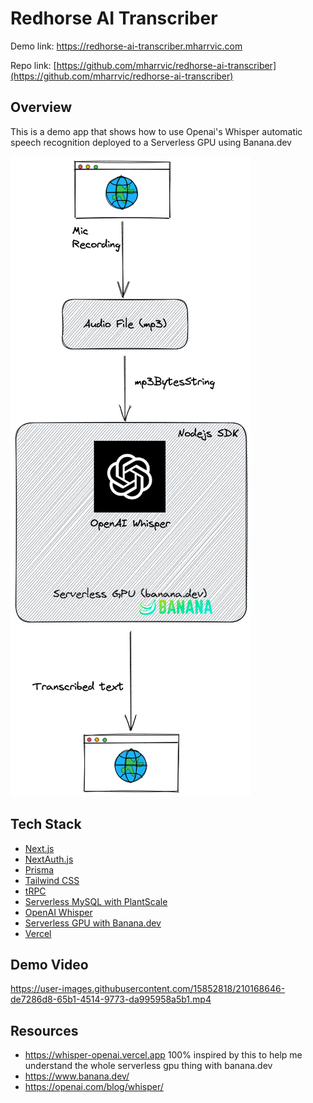 # Redhorse AI Transcriber

Demo link: https://redhorse-ai-transcriber.mharrvic.com

Repo link: [https://github.com/mharrvic/redhorse-ai-transcriber](https://github.com/mharrvic/redhorse-ai-transcriber)

## Overview

This is a demo app that shows how to use Openai's Whisper automatic speech recognition deployed to a Serverless GPU using Banana.dev

![transcribe-whisper.png](transcribe-whisper.png)

## Tech Stack

- [Next.js](https://nextjs.org)
- [NextAuth.js](https://next-auth.js.org)
- [Prisma](https://prisma.io)
- [Tailwind CSS](https://tailwindcss.com)
- [tRPC](https://trpc.io)
- [Serverless MySQL with PlantScale](https://planetscale.com/)
- [OpenAI Whisper](https://openai.com/blog/whisper/)
- [Serverless GPU with Banana.dev](https://banana.dev/)
- [Vercel](https://vercel.com)

## Demo Video

https://user-images.githubusercontent.com/15852818/210168646-de7286d8-65b1-4514-9773-da995958a5b1.mp4

## Resources

- https://whisper-openai.vercel.app 100% inspired by this to help me understand the whole serverless gpu thing with banana.dev
- https://www.banana.dev/
- https://openai.com/blog/whisper/

